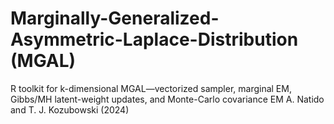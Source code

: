 # Marginally-Generalized-Asymmetric-Laplace-Distribution (MGAL)

R toolkit for k-dimensional MGAL—vectorized sampler, marginal EM, Gibbs/MH latent-weight updates, and Monte-Carlo covariance EM 
A. Natido and T. J. Kozubowski (2024)
